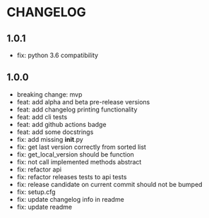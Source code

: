 # CHANGELOG

## 1.0.1

- fix: python 3.6 compatibility

## 1.0.0

- breaking change: mvp
- feat: add alpha and beta pre-release versions
- feat: add changelog printing functionality
- feat: add cli tests
- feat: add github actions badge
- feat: add some docstrings
- fix: add missing __init__.py
- fix: get last version correctly from sorted list
- fix: get_local_version should be function
- fix: not call implemented methods abstract
- fix: refactor api
- fix: refactor releases tests to api tests
- fix: release candidate on current commit should not be bumped
- fix: setup.cfg
- fix: update changelog info in readme
- fix: update readme

